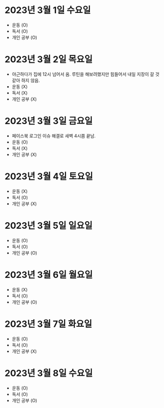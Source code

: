 # 2023년 3월 1일 수요일

- 운동 (O)
- 독서 (O)
- 개인 공부 (O)

# 2023년 3월 2일 목요일 

- 야근하다가 집에 12시 넘어서 옴. 루틴을 해보려했지만 힘들어서 내일 지장이 갈 것 같아 하지 않음. 
- 운동 (X)
- 독서 (X)
- 개인 공부 (X)

# 2023년 3월 3일 금요일 

- 페이스북 로그인 이슈 해결로 새벽 4시쯤 끝남.
- 운동 (O)
- 독서 (X)
- 개인 공부 (X)

# 2023년 3월 4일 토요일

- 운동 (X)
- 독서 (O)
- 개인 공부 (X)

# 2023년 3월 5일 일요일

- 운동 (O)
- 독서 (O)
- 개인 공부 (O)

# 2023년 3월 6일 월요일 

- 운동 (X)
- 독서 (O)
- 개인 공부 (O)

# 2023년 3월 7일 화요일 

- 운동 (O)
- 독서 (O)
- 개인 공부 (X)

# 2023년 3월 8일 수요일 

- 운동 (O)
- 독서 (O)
- 개인 공부 (O)

